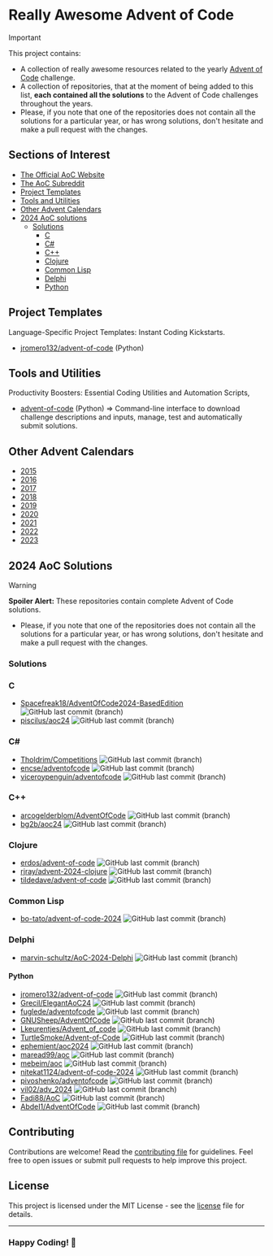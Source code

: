 # Really Awesome Advent of Code

> [!IMPORTANT]
> This project contains:
>
> - A collection of really awesome resources related to the yearly [Advent of Code](https://adventofcode.com/) challenge.
> - A collection of repositories, that at the moment of being added to this list, **each contained all the solutions**
> to the Advent of Code challenges throughout the years.
> - Please, if you note that one of the repositories does not contain all the solutions for a particular year, or has
> wrong solutions, don't hesitate and make a pull request with the changes.

## Sections of Interest

- [The Official AoC Website](https://adventofcode.com/)
- [The AoC Subreddit](https://www.reddit.com/r/adventofcode/)
- [Project Templates](#project-templates)
- [Tools and Utilities](#tools-and-utilities)
- [Other Advent Calendars](#other-advent-calendars)
- [2024 AoC solutions](#2024-aoc-solutions)
    - [Solutions](#solutions)
        - [C](#c)
        - [C\#](#c-1)
        - [C++](#c-2)
        - [Clojure](#clojure)
        - [Common Lisp](#common-lisp)
        - [Delphi](#delphi)
        - [Python](#python)

## Project Templates

Language-Specific Project Templates: Instant Coding Kickstarts.

- [jromero132/advent-of-code](https://github.com/jromero132/advent-of-code) (Python)

## Tools and Utilities

Productivity Boosters: Essential Coding Utilities and Automation Scripts,

- [advent-of-code](https://github.com/jromero132/advent-of-code) (Python) => Command-line interface to download
  challenge descriptions and inputs, manage, test and automatically submit solutions.

## Other Advent Calendars

- [2015](./2015.md)
- [2016](./2016.md)
- [2017](./2017.md)
- [2018](./2018.md)
- [2019](./2019.md)
- [2020](./2020.md)
- [2021](./2021.md)
- [2022](./2022.md)
- [2023](./2023.md)

## 2024 AoC Solutions

> [!WARNING]
> **Spoiler Alert:** These repositories contain complete Advent of Code solutions.
>
> - Please, if you note that one of the repositories does not contain all the solutions for a particular year, or has
> wrong solutions, don't hesitate and make a pull request with the changes.

### Solutions

### C

- [Spacefreak18/AdventOfCode2024-BasedEdition](https://github.com/Spacefreak18/AdventOfCode2024-BasedEdition) ![GitHub last commit (branch)](https://img.shields.io/github/last-commit/Spacefreak18/AdventOfCode2024-BasedEdition/master)
- [piscilus/aoc24](https://github.com/piscilus/aoc24) ![GitHub last commit (branch)](https://img.shields.io/github/last-commit/piscilus/aoc24/main)

### C\#

- [Tholdrim/Competitions](https://github.com/Tholdrim/Competitions) ![GitHub last commit (branch)](https://img.shields.io/github/last-commit/Tholdrim/Competitions/main)
- [encse/adventofcode](https://github.com/encse/adventofcode) ![GitHub last commit (branch)](https://img.shields.io/github/last-commit/encse/adventofcode/master)
- [viceroypenguin/adventofcode](https://github.com/viceroypenguin/adventofcode) ![GitHub last commit (branch)](https://img.shields.io/github/last-commit/viceroypenguin/adventofcode/master)

### C++

- [arcogelderblom/AdventOfCode](https://github.com/arcogelderblom/AdventOfCode) ![GitHub last commit (branch)](https://img.shields.io/github/last-commit/arcogelderblom/AdventOfCode/master)
- [bg2b/aoc24](https://github.com/bg2b/aoc24) ![GitHub last commit (branch)](https://img.shields.io/github/last-commit/bg2b/aoc24/main)

### Clojure

- [erdos/advent-of-code](https://github.com/erdos/advent-of-code) ![GitHub last commit (branch)](https://img.shields.io/github/last-commit/erdos/advent-of-code/master)
- [rjray/advent-2024-clojure](https://github.com/rjray/advent-2024-clojure) ![GitHub last commit (branch)](https://img.shields.io/github/last-commit/rjray/advent-2024-clojure/master)
- [tildedave/advent-of-code](https://github.com/tildedave/advent-of-code) ![GitHub last commit (branch)](https://img.shields.io/github/last-commit/tildedave/advent-of-code/main)

### Common Lisp

- [bo-tato/advent-of-code-2024](https://github.com/bo-tato/advent-of-code-2024) ![GitHub last commit (branch)](https://img.shields.io/github/last-commit/bo-tato/advent-of-code-2024/master)

### Delphi

- [marvin-schultz/AoC-2024-Delphi](https://github.com/marvin-schultz/AoC-2024-Delphi) ![GitHub last commit (branch)](https://img.shields.io/github/last-commit/marvin-schultz/AoC-2024-Delphi/master)

#### Python

- [jromero132/advent-of-code](https://github.com/jromero132/advent-of-code) ![GitHub last commit (branch)](https://img.shields.io/github/last-commit/jromero132/advent-of-code/master)
- [Grecil/ElegantAoC24](https://github.com/Grecil/ElegantAoC24) ![GitHub last commit (branch)](https://img.shields.io/github/last-commit/Grecil/ElegantAoC24/main)
- [fuglede/adventofcode](https://github.com/fuglede/adventofcode) ![GitHub last commit (branch)](https://img.shields.io/github/last-commit/fuglede/adventofcode/master)
- [GNUSheep/AdventOfCode](https://github.com/GNUSheep/AdventOfCode) ![GitHub last commit (branch)](https://img.shields.io/github/last-commit/GNUSheep/AdventOfCode/main)
- [Lkeurentjes/Advent_of_code](https://github.com/Lkeurentjes/Advent_of_code) ![GitHub last commit (branch)](https://img.shields.io/github/last-commit/Lkeurentjes/Advent_of_code/main)
- [TurtleSmoke/Advent-of-Code](https://github.com/TurtleSmoke/Advent-of-Code) ![GitHub last commit (branch)](https://img.shields.io/github/last-commit/TurtleSmoke/Advent-of-Code/main)
- [ephemient/aoc2024](https://github.com/ephemient/aoc2024) ![GitHub last commit (branch)](https://img.shields.io/github/last-commit/ephemient/aoc2024/main)
- [maread99/aoc](https://github.com/maread99/aoc) ![GitHub last commit (branch)](https://img.shields.io/github/last-commit/maread99/aoc/main)
- [mebeim/aoc](https://github.com/mebeim/aoc) ![GitHub last commit (branch)](https://img.shields.io/github/last-commit/mebeim/aoc/master)
- [nitekat1124/advent-of-code-2024](https://github.com/nitekat1124/advent-of-code-2024) ![GitHub last commit (branch)](https://img.shields.io/github/last-commit/nitekat1124/advent-of-code-2024/main)
- [pivoshenko/adventofcode](https://github.com/pivoshenko/adventofcode) ![GitHub last commit (branch)](https://img.shields.io/github/last-commit/pivoshenko/adventofcode/main)
- [vil02/adv_2024](https://github.com/vil02/adv_2024) ![GitHub last commit (branch)](https://img.shields.io/github/last-commit/vil02/adv_2024/main)
- [Fadi88/AoC](https://github.com/Fadi88/AoC) ![GitHub last commit (branch)](https://img.shields.io/github/last-commit/Fadi88/AoC/master)
- [AbdeI1/AdventOfCode](https://github.com/AbdeI1/AdventOfCode) ![GitHub last commit (branch)](https://img.shields.io/github/last-commit/AbdeI1/AdventOfCode/main)

## Contributing

Contributions are welcome! Read the [contributing file](./contributing.md) for guidelines. Feel free to open issues or
submit pull requests to help improve this project.

## License

This project is licensed under the MIT License - see the [license](./license) file for details.

---

### **Happy Coding!** 🚀
